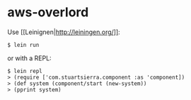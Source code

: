 aws-overlord
============

Use [[Leinignen|http://leiningen.org/]]: 

    $ lein run

or with a REPL:

    $ lein repl
    > (require ['com.stuartsierra.component :as 'component]) 
    > (def system (component/start (new-system))
    > (pprint system)
